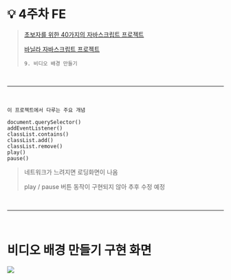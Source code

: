 # 💡 **4주차 FE**

> [초보자를 위한 40가지의 자바스크립트 프로젝트](https://www.freecodecamp.org/korean/news/javascript-projects-for-beginners/#how-to-create-a-restaurant-menu-page)
>
> [바닐라 자바스크립트 프로젝트](https://www.youtube.com/watch?v=3PHXvlpOkf4&t=421s)
>
> `9. 비디오 배경 만들기`

<br>
<hr>
<br>

`이 프로젝트에서 다루는 주요 개념`

    document.querySelector()
    addEventListener()
    classList.contains()
    classList.add()
    classList.remove()
    play()
    pause()


> 네트워크가 느려지면 로딩화면이 나옴
>
> play / pause 버튼 동작이 구현되지 않아 추후 수정 예정

<br>
<hr>
<br>

# 비디오 배경 만들기 구현 화면

<img src="pjt-9.gif">